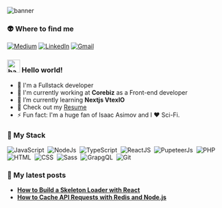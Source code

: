 ![banner](https://user-images.githubusercontent.com/34925280/126106882-f865329a-bd8e-4b04-acbc-15e92c25e948.jpg)
### :alien: Where to find me
<p>
    <a href="https://medium.com/@ljaviertovar" target="_blank"><img alt="Medium" src="https://img.shields.io/badge/medium-%2312100E.svg?&style=for-the-badge&logo=medium&logoColor=white&link=https://medium.com/@ljaviertovar" /></a>
  <a href="https://www.linkedin.com/in/ljaviertovar/" target="_blank"><img alt="LinkedIn" src="https://img.shields.io/badge/linkedin-%230077B5.svg?&style=for-the-badge&logo=linkedin&logoColor=white&link=https://www.linkedin.com/in/ljaviertovar/" /></a>
<a href="mailto:luisjavier.tovarp@gmail.com" target="_blank"><img alt="Gmail" src="https://img.shields.io/badge/-Gmail-d14836?style=for-the-badge&logo=Gmail&logoColor=white&link=mailto:luisjavier.tovarp@gmail.com)" /></a> 
</p>

### <img alt="handwavegif" src="https://user-images.githubusercontent.com/39513876/112366216-8cfe7400-8cfe-11eb-8116-7d3dbae20e97.gif" width='30'/> Hello world! 

- :rocket: I'm a Fullstack developer
- 🏢 I'm currently working at **Corebiz** as a Front-end developer
- 🌱 I’m currently learning **Nextjs VtexIO**
- 📙 Check out my [Resume](https://docs.google.com/document/d/1Jai5UhTjmZow--Gn2cvTmLnFgpMFHzER2Stx6nF3Sjk/edit?usp=sharing)
- ⚡️ Fun fact: I'm a huge fan of Isaac Asimov and I ❤️ Sci-Fi.

### :satellite: My Stack

![JavaScript](https://img.shields.io/badge/-JavaScript-010409?style=flat-square&logo=javascript)&nbsp;
![NodeJs](https://img.shields.io/badge/-NodeJs-010409?style=flat-square&logo=Node.js&logoColor=white)&nbsp;
![TypeScript](https://img.shields.io/badge/-TypeScript-010409?style=flat-square&logo=typescript)&nbsp;
![ReactJS](https://img.shields.io/badge/-React-010409?style=flat-square&logo=react)&nbsp;
![PupeteerJs](https://img.shields.io/badge/-PuppeteerJS-010409?style=flat-square&logo=puppeteer&logoColor=white)&nbsp;
![PHP](https://img.shields.io/badge/-PHP-010409?style=flat-square&logo=PHP)&nbsp;
![HTML](https://img.shields.io/badge/-HTML-010409?style=flat-square&logo=HTML5)&nbsp;
![CSS](https://img.shields.io/badge/-CSS-010409?style=flat-square&logo=CSS3&logoColor=1572B6)&nbsp;
![Sass](https://img.shields.io/badge/-Sass-010409?style=flat-square&logo=sass&logoColor=white)&nbsp;
![GrapgQL](https://img.shields.io/badge/-GraphQL-010409?style=flat-square&logo=graphql&logoColor=white)&nbsp;
![Git](https://img.shields.io/badge/-Git-010409?style=flat-square&logo=git)&nbsp;

### :new_moon_with_face: My latest posts
<ul>
  <li>
    <a href="https://blog.bitsrc.io/how-to-build-a-skeleton-loader-with-react-1dd359cda582">
      <b>How to Build a Skeleton Loader with React</b>
    </a>
  </li>
  <li>
    <a href="https://betterprogramming.pub/how-to-cache-api-requests-with-redis-and-node-js-cba883385e7">
      <b>How to Cache API Requests with Redis and Node.js</b>
    </a>
  </li>
 </ul> 
  
  
<!--
**ljaviertovar/ljaviertovar** is a ✨ _special_ ✨ repository because its `README.md` (this file) appears on your GitHub profile.

Here are some ideas to get you started:

- 🔭 I’m currently working on ...
- 🌱 I’m currently learning ...
- 👯 I’m looking to collaborate on ...
- 🤔 I’m looking for help with ...
- 💬 Ask me about ...
- 📫 How to reach me: ...
- 😄 Pronouns: ...
- ⚡ Fun fact: ...
-->
